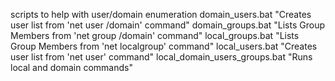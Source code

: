 scripts to help with user/domain enumeration
	domain_users.bat	"Creates user list from 'net user /domain' command"
	domain_groups.bat	"Lists Group Members from 'net group /domain' command"
	local_groups.bat	"Lists Group Members from 'net localgroup' command"
	local_users.bat	"Creates user list from 'net user' command"
	local_domain_users_groups.bat	"Runs local and domain commands"